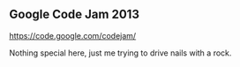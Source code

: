 Google Code Jam 2013
--------------------
https://code.google.com/codejam/

Nothing special here, just me trying to drive nails with a rock.
